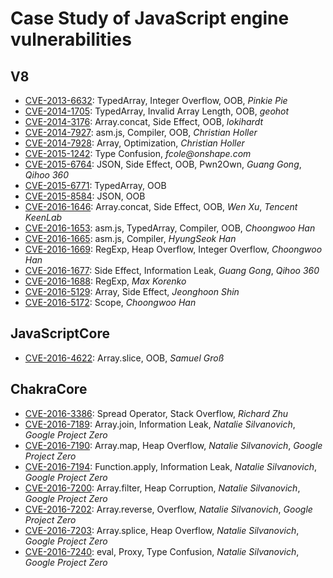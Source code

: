 # Case Study of JavaScript engine vulnerabilities

## V8
- [CVE-2013-6632](./v8/CVE-2013-6632.js): TypedArray, Integer Overflow, OOB, _Pinkie Pie_
- [CVE-2014-1705](./v8/CVE-2014-1705.js): TypedArray, Invalid Array Length, OOB, _geohot_
- [CVE-2014-3176](./v8/CVE-2014-3176.js): Array.concat, Side Effect, OOB, _lokihardt_
- [CVE-2014-7927](./v8/CVE-2014-7927.js): asm.js, Compiler, OOB, _Christian Holler_
- [CVE-2014-7928](./v8/CVE-2014-7928.js): Array, Optimization, _Christian Holler_
- [CVE-2015-1242](./v8/CVE-2015-1242.js): Type Confusion, _fcole@onshape.com_
- [CVE-2015-6764](./v8/CVE-2015-6764.js): JSON, Side Effect, OOB, Pwn2Own, _Guang Gong_, _Qihoo 360_
- [CVE-2015-6771](./v8/CVE-2015-6771.js): TypedArray, OOB
- [CVE-2015-8584](./v8/CVE-2015-8548.js): JSON, OOB
- [CVE-2016-1646](./v8/CVE-2016-1646.js): Array.concat, Side Effect, OOB, _Wen Xu_, _Tencent KeenLab_
- [CVE-2016-1653](./v8/CVE-2016-1653.js): asm.js, TypedArray, Compiler, OOB, _Choongwoo Han_
- [CVE-2016-1665](./v8/CVE-2016-1665.js): asm.js, Compiler, _HyungSeok Han_
- [CVE-2016-1669](./v8/CVE-2016-1669.js): RegExp, Heap Overflow, Integer Overflow, _Choongwoo Han_
- [CVE-2016-1677](./v8/CVE-2016-1677.js): Side Effect, Information Leak, _Guang Gong_, _Qihoo 360_
- [CVE-2016-1688](./v8/CVE-2016-1688.js): RegExp, _Max Korenko_
- [CVE-2016-5129](./v8/CVE-2016-5129.js): Array, Side Effect, _Jeonghoon Shin_
- [CVE-2016-5172](./v8/CVE-2016-5172.js): Scope, _Choongwoo Han_

## JavaScriptCore
- [CVE-2016-4622](./jsc/CVE-2016-4622.js): Array.slice, OOB, _Samuel Groß_

## ChakraCore
- [CVE-2016-3386](./chakra/CVE-2016-3386.js): Spread Operator, Stack Overflow, _Richard Zhu_
- [CVE-2016-7189](./chakra/CVE-2016-7189.js): Array.join, Information Leak, _Natalie Silvanovich_, _Google Project Zero_
- [CVE-2016-7190](./chakra/CVE-2016-7190.js): Array.map, Heap Overflow, _Natalie Silvanovich_, _Google Project Zero_
- [CVE-2016-7194](./chakra/CVE-2016-7194.js): Function.apply, Information Leak, _Natalie Silvanovich_, _Google Project Zero_
- [CVE-2016-7200](./chakra/CVE-2016-7200.js): Array.filter, Heap Corruption, _Natalie Silvanovich_, _Google Project Zero_
- [CVE-2016-7202](./chakra/CVE-2016-7202.js): Array.reverse, Overflow, _Natalie Silvanovich_, _Google Project Zero_
- [CVE-2016-7203](./chakra/CVE-2016-7203.js): Array.splice, Heap Overflow, _Natalie Silvanovich_, _Google Project Zero_
- [CVE-2016-7240](./chakra/CVE-2016-7240.js): eval, Proxy, Type Confusion, _Natalie Silvanovich_, _Google Project Zero_
